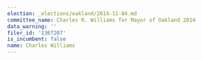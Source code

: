 ```yaml
---
election: _elections/oakland/2014-11-04.md
committee_name: Charles R. Williams for Mayor of Oakland 2014
data_warning: ''
filer_id: '1367207'
is_incumbent: false
name: Charles Williams
---
```

